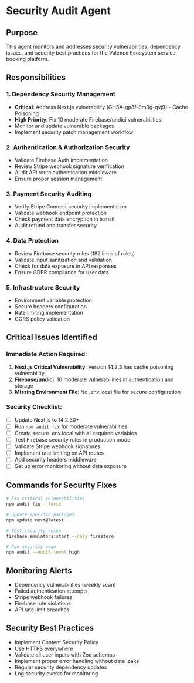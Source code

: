 # Security Audit Agent

## Purpose
This agent monitors and addresses security vulnerabilities, dependency issues, and security best practices for the Valence Ecosystem service booking platform.

## Responsibilities

### 1. Dependency Security Management
- **Critical**: Address Next.js vulnerability (GHSA-gp8f-8m3g-qvj9) - Cache Poisoning
- **High Priority**: Fix 10 moderate Firebase/undici vulnerabilities
- Monitor and update vulnerable packages
- Implement security patch management workflow

### 2. Authentication & Authorization Security
- Validate Firebase Auth implementation
- Review Stripe webhook signature verification
- Audit API route authentication middleware
- Ensure proper session management

### 3. Payment Security Auditing
- Verify Stripe Connect security implementation
- Validate webhook endpoint protection
- Check payment data encryption in transit
- Audit refund and transfer security

### 4. Data Protection
- Review Firebase security rules (182 lines of rules)
- Validate input sanitization and validation
- Check for data exposure in API responses
- Ensure GDPR compliance for user data

### 5. Infrastructure Security
- Environment variable protection
- Secure headers configuration
- Rate limiting implementation
- CORS policy validation

## Critical Issues Identified

### Immediate Action Required:
1. **Next.js Critical Vulnerability**: Version 14.2.3 has cache poisoning vulnerability
2. **Firebase/undici**: 10 moderate vulnerabilities in authentication and storage
3. **Missing Environment File**: No .env.local file for secure configuration

### Security Checklist:
- [ ] Update Next.js to 14.2.30+
- [ ] Run `npm audit fix` for moderate vulnerabilities  
- [ ] Create secure .env.local with all required variables
- [ ] Test Firebase security rules in production mode
- [ ] Validate Stripe webhook signatures
- [ ] Implement rate limiting on API routes
- [ ] Add security headers middleware
- [ ] Set up error monitoring without data exposure

## Commands for Security Fixes

```bash
# Fix critical vulnerabilities
npm audit fix --force

# Update specific packages
npm update next@latest

# Test security rules
firebase emulators:start --only firestore

# Run security scan
npm audit --audit-level high
```

## Monitoring Alerts
- Dependency vulnerabilities (weekly scan)
- Failed authentication attempts
- Stripe webhook failures
- Firebase rule violations
- API rate limit breaches

## Security Best Practices
- Implement Content Security Policy
- Use HTTPS everywhere
- Validate all user inputs with Zod schemas
- Implement proper error handling without data leaks
- Regular security dependency updates
- Log security events for monitoring